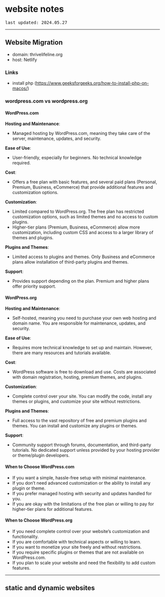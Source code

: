 # website notes

<div style="font-family: monospace;">last updated: 2024.05.27</div>

***
## Website Migration

- domain: thrivelifeline.org
- host: Netlify

### Links
- install php (https://www.geeksforgeeks.org/how-to-install-php-on-macos/)

### wordpress.com vs wordpress.org

#### WordPress.com
**Hosting and Maintenance**: 
- Managed hosting by WordPress.com, meaning they take care of the server, maintenance, updates, and security.
  
**Ease of Use**: 
- User-friendly, especially for beginners. No technical knowledge required.
  
**Cost**:
- Offers a free plan with basic features, and several paid plans (Personal, Premium, Business, eCommerce) that provide additional features and customization options.

**Customization**:
- Limited compared to WordPress.org. The free plan has restricted customization options, such as limited themes and no access to custom plugins.
- Higher-tier plans (Premium, Business, eCommerce) allow more customization, including custom CSS and access to a larger library of themes and plugins.

**Plugins and Themes**:
- Limited access to plugins and themes. Only Business and eCommerce plans allow installation of third-party plugins and themes.

**Support**:
- Provides support depending on the plan. Premium and higher plans offer priority support.

#### WordPress.org
**Hosting and Maintenance**:
- Self-hosted, meaning you need to purchase your own web hosting and domain name. You are responsible for maintenance, updates, and security.

**Ease of Use**:
- Requires more technical knowledge to set up and maintain. However, there are many resources and tutorials available.

**Cost**:
- WordPress software is free to download and use. Costs are associated with domain registration, hosting, premium themes, and plugins.

**Customization**:
- Complete control over your site. You can modify the code, install any themes or plugins, and customize your site without restrictions.

**Plugins and Themes**:
- Full access to the vast repository of free and premium plugins and themes. You can install and customize any plugins or themes.

**Support**:
- Community support through forums, documentation, and third-party tutorials. No dedicated support unless provided by your hosting provider or theme/plugin developers.

#### When to Choose WordPress.com
- If you want a simple, hassle-free setup with minimal maintenance.
- If you don’t need advanced customization or the ability to install any plugin or theme.
- If you prefer managed hosting with security and updates handled for you.
- If you are okay with the limitations of the free plan or willing to pay for higher-tier plans for additional features.

#### When to Choose WordPress.org
- If you need complete control over your website’s customization and functionality.
- If you are comfortable with technical aspects or willing to learn.
- If you want to monetize your site freely and without restrictions.
- If you require specific plugins or themes that are not available on WordPress.com.
- If you plan to scale your website and need the flexibility to add custom features.


***
## static and dynamic websites


